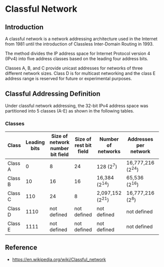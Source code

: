 # Classful Network

## Introduction

A classful network is a network addressing architecture used in the Internet from 1981 until the introduction of Classless Inter-Domain Routing in 1993.

The method divides the IP address space for Internet Protocol version 4 (IPv4) into five address classes based on the leading four address bits.

Classes A, B, and C provide unicast addresses for networks of three different network sizes. Class D is for multicast networking and the class E address range is reserved for future or experimental purposes.

## Classful Addressing Definition

Under classful network addressing, the 32-bit IPv4 address space was partitioned into 5 classes (A-E) as shown in the following tables.

### Classes

| **Class** | **Leading bits** | **Size of network number bit field** | **Size of rest bit field** | **Number of networks** | **Addresses per network** | **Total addresses in class** | **Start address** | **End address** | **Default subnet mask** | **CIDR Notation** |
|---|---|---|---|---|---|---|---|---|---|---|
| Class A | 0 | 8 | 24 | 128 (2<sup>7</sup>) | 16,777,216  (2<sup>24</sup>) | 2,147,483,648 (2<sup>31</sup>) | 0.0.0.0 | 127.0.0.0 | 255.0.0.0 | /8 |
| Class B | 10 | 16 | 16 | 16,384 (2<sup>14</sup>) | 65,536 (2<sup>16</sup>) | 1,073,741,824 (2<sup>30</sup>) | 128.0.0.0 | 191.255.0.0 | 255.0.0.0 | /16 |
| Class C | 110 | 24 | 8 | 2,097,152  (2<sup>21</sup>) | 16,777,216 (2<sup>8</sup>) | 536,870,912  (2<sup>29</sup>) | 192.0.0.0 | 223.255.255.0 | 255.0.0.0 | /24 |
| Class D | 1110 | not defined | not defined | not defined | not defined | 268,435,456  (2<sup>28</sup>) | 224.0.0.0 | 239.255.255.255 | not defined | not defined |
| Class E | 1111 | not defined | not defined | not defined | not defined | 268,435,456  (2<sup>28</sup>) | 240.0.0.0 | 255.255.255.255 | not defined | not defined |

## Reference

- <https://en.wikipedia.org/wiki/Classful_network>